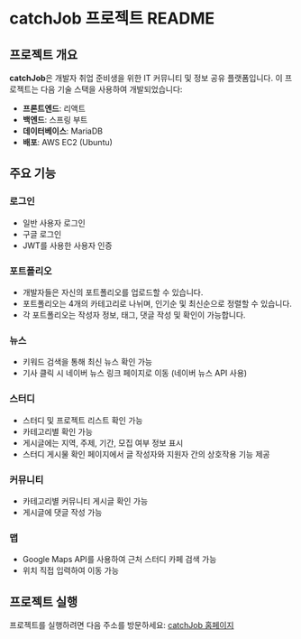 # catchJob 프로젝트 README

## 프로젝트 개요

**catchJob**은 개발자 취업 준비생을 위한 IT 커뮤니티 및 정보 공유 플랫폼입니다. 이 프로젝트는 다음 기술 스택을 사용하여 개발되었습니다:

- **프론트엔드**: 리액트
- **백엔드**: 스프링 부트
- **데이터베이스**: MariaDB
- **배포**: AWS EC2 (Ubuntu)

## 주요 기능

### 로그인

- 일반 사용자 로그인
- 구글 로그인
- JWT를 사용한 사용자 인증

### 포트폴리오

- 개발자들은 자신의 포트폴리오를 업로드할 수 있습니다.
- 포트폴리오는 4개의 카테고리로 나뉘며, 인기순 및 최신순으로 정렬할 수 있습니다.
- 각 포트폴리오는 작성자 정보, 태그, 댓글 작성 및 확인이 가능합니다.

### 뉴스

- 키워드 검색을 통해 최신 뉴스 확인 가능
- 기사 클릭 시 네이버 뉴스 링크 페이지로 이동 (네이버 뉴스 API 사용)

### 스터디

- 스터디 및 프로젝트 리스트 확인 가능
- 카테고리별 확인 가능
- 게시글에는 지역, 주제, 기간, 모집 여부 정보 표시
- 스터디 게시물 확인 페이지에서 글 작성자와 지원자 간의 상호작용 기능 제공

### 커뮤니티

- 카테고리별 커뮤니티 게시글 확인 가능
- 게시글에 댓글 작성 가능

### 맵

- Google Maps API를 사용하여 근처 스터디 카페 검색 가능
- 위치 직접 입력하여 이동 가능

## 프로젝트 실행

프로젝트를 실행하려면 다음 주소를 방문하세요: [catchJob 홈페이지](http://43.202.98.45:8090/)
